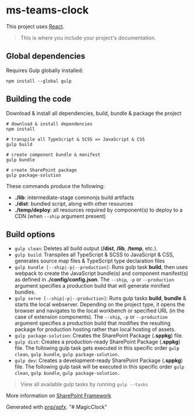 # ms-teams-clock

This project uses [React](https://reactjs.org).

> This is where you include your project's documentation.

## Global dependencies

Requires Gulp globally installed:

```shell
npm install --global gulp
```

## Building the code

Download & install all dependencies, build, bundle & package the project

```shell
# download & install dependencies
npm install

# transpile all TypeScript & SCSS => JavaScript & CSS
gulp build

# create component bundle & manifest
gulp bundle

# create SharePoint package
gulp package-solution
```

These commands produce the following:

- **./lib**: intermediate-stage commonjs build artifacts
- **./dist**: bundled script, along with other resources
- **./temp/deploy**: all resources required by component(s) to deploy to a CDN (when `--ship` argument present)

## Build options

- `gulp clean`: Deletes all build output (**/dist**, **/lib**, **/temp**, etc.).
- `gulp build`: Transpiles all TypeScript & SCSS to JavaScript & CSS, generates source map files & TypeScript type declaration files
- `gulp bundle [--ship|-p|--production]`: Runs gulp task **build**, then uses webpack to create the JavaScript bundle(s) and component manifest(s) as defined in **./config/config.json**. The `--ship`, `-p` or `--production` argument specifies a production build that will generate minified bundles.
- `gulp serve [--ship|-p|--production]`: Runs gulp tasks **build**, **bundle** & starts the local webserver. Depending on the project type, it opens the browser and navigates to the local workbench or specified URL (in the case of extension components). The `--ship`, `-p` or `--production` argument specifies a production build that modifies the resulting package for production hosting rather than local hosting of assets.
- `gulp package-solution`: Creates the SharePoint Package (**.sppkg**) file.
- `gulp dist`: Creates a production-ready SharePoint Package (**.sppkg**) file. The following gulp task gets executed in this specific order `gulp clean`, `gulp bundle`, `gulp package-solution.`
- `gulp dev`: Creates a development-ready SharePoint Package (**.sppkg**) file. The following gulp task will be executed in this specific order `gulp clean`, `gulp bundle`, `gulp package-solution.`

> View all available gulp tasks by running `gulp --tasks`

More information on [SharePoint Framework](https://docs.microsoft.com/en-us/sharepoint/dev/spfx/sharepoint-framework-overview)

Generated with [pnp/spfx](https://github.com/pnp/generator-spfx/).
"# MagicClock" 
